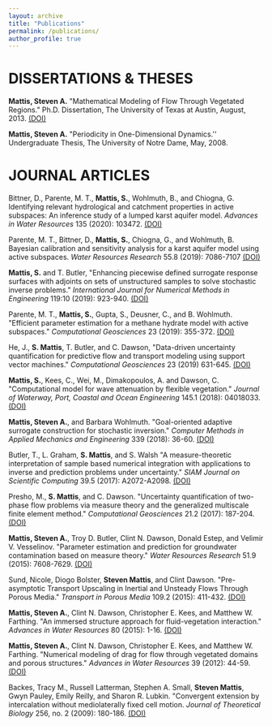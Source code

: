 ```yaml
---
layout: archive
title: "Publications"
permalink: /publications/
author_profile: true
---
```



DISSERTATIONS & THESES
======
**Mattis, Steven A.** "Mathematical Modeling of Flow Through Vegetated Regions." Ph.D. Dissertation, The University of Texas at Austin, August, 2013. [(<u>DOI</u>)](http://hdl.handle.net/2152/21165)

**Mattis, Steven A.** "Periodicity in One-Dimensional Dynamics.'' Undergraduate Thesis, The University of Notre Dame, May, 2008.

JOURNAL ARTICLES
======
Bittner, D., Parente, M. T., **Mattis, S.**, Wohlmuth, B., and Chiogna, G. Identifying relevant hydrological and catchment properties in active subspaces: An inference study of a lumped karst aquifer model. *Advances in Water Resources* 135 (2020): 103472. [(<u>DOI</u>)](https://doi.org/10.1016/j.advwatres.2019.103472)

Parente, M. T., Bittner, D., **Mattis, S.**, Chiogna, G., and Wohlmuth, B.  Bayesian calibration and sensitivity analysis for a karst aquifer model using active subspaces. *Water Resources Research* 55.8 (2019): 7086-7107 [(<u>DOI</u>)](https://doi.org/10.1029/2019WR024739)

**Mattis, S.** and T. Butler, "Enhancing piecewise defined surrogate response surfaces with adjoints on sets of unstructured samples to solve stochastic inverse problems." *International Journal for Numerical Methods in Engineering* 119:10 (2019): 923-940. [(<u>DOI</u>)](https://doi.org/10.1002/nme.6078)

Parente, M. T., **Mattis, S.**, Gupta, S., Deusner, C., and B. Wohlmuth. "Efficient parameter estimation for a methane hydrate model with active subspaces." *Computational Geosciences* 23 (2019): 355-372. [(<u>DOI</u>)](https://doi.org/10.1007/s10596-018-9769-x)

He, J., **S. Mattis**, T. Butler, and C. Dawson, "Data-driven uncertainty quantification for predictive flow and transport modeling using support vector machines." *Computational Geosciences* 23 (2019) 631-645. [(<u>DOI</u>)](https://doi.org/10.1007/s10596-018-9762-4)

**Mattis, S.**, Kees, C., Wei, M., Dimakopoulos, A. and Dawson, C. "Computational model for wave attenuation by flexible vegetation." *Journal of Waterway, Port, Coastal and Ocean Engineering* 145.1 (2018): 04018033. [(<u>DOI</u>)](https://doi.org/10.1061/(ASCE)WW.1943-5460.0000487)

**Mattis, Steven A.**, and Barbara Wohlmuth. "Goal-oriented adaptive surrogate construction for stochastic inversion." *Computer Methods in Applied Mechanics and Engineering* 339 (2018): 36-60. [(<u>DOI</u>)](https://doi.org/10.1016/j.cma.2018.04.045)

Butler, T., L. Graham, **S. Mattis**, and S. Walsh "A measure-theoretic interpretation of sample based numerical integration with applications to inverse and prediction problems under uncertainty." *SIAM Journal on Scientific Computing* 39.5 (2017): A2072-A2098. [(<u>DOI</u>)](https://doi.org/10.1137/16M1063289)

Presho, M., **S. Mattis**, and C. Dawson. "Uncertainty quantification of two-phase flow problems via measure theory and the generalized multiscale finite element method." *Computational Geosciences* 21.2 (2017): 187-204. [(<u>DOI</u>)](https://doi.org/10.1007/s10596-016-9603-2)

**Mattis, Steven A.**, Troy D. Butler, Clint N. Dawson, Donald Estep, and Velimir V. Vesselinov.  "Parameter estimation and prediction for groundwater contamination based on measure theory." *Water Resources Research* 51.9 (2015): 7608-7629. [(<u>DOI</u>)](https://doi.org/10.1002/2015WR017295)

Sund, Nicole, Diogo Bolster, **Steven Mattis**, and Clint Dawson. "Pre-asymptotic Transport Upscaling in Inertial and Unsteady Flows Through Porous Media." *Transport in Porous Media* 109.2 (2015): 411-432. [(<u>DOI</u>)](https://doi.org/10.1007/s11242-015-0526-5)

**Mattis, Steven A.**, Clint N. Dawson, Christopher E. Kees, and Matthew W. Farthing. "An immersed structure approach for fluid-vegetation interaction." *Advances in Water Resources* 80 (2015): 1-16. [(<u>DOI</u>)](https://doi.org/10.1016/j.advwatres.2015.02.014)

**Mattis, Steven A.**, Clint N. Dawson, Christopher E. Kees, and Matthew W. Farthing. "Numerical modeling of drag for flow through vegetated domains and porous structures." *Advances in Water Resources* 39 (2012): 44-59. [(<u>DOI</u>)](https://doi.org/10.1016/j.advwatres.2012.01.002)

Backes, Tracy M., Russell Latterman, Stephen A. Small, **Steven Mattis**, Gwyn Pauley, Emily Reilly, and Sharon R. Lubkin. "Convergent extension by intercalation without mediolaterally fixed cell motion. *Journal of Theoretical Biology* 256, no. 2 (2009): 180-186. [(<u>DOI</u>)](https://doi.org/10.1016/j.jtbi.2008.08.031)

	
